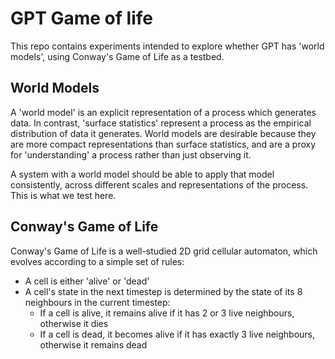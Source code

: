 # GPT Game of life

This repo contains experiments intended to explore whether GPT has 'world models', using Conway's Game of Life as a testbed.

## World Models

A 'world model' is an explicit representation of a process which generates data. In contrast, 'surface statistics' represent a process as the empirical distribution of data it generates.
World models are desirable because they are more compact representations than surface statistics, and are a proxy for 'understanding' a process rather than just observing it.

A system with a world model should be able to apply that model consistently, across different scales and representations of the process. This is what we test here.

## Conway's Game of Life

Conway's Game of Life is a well-studied 2D grid cellular automaton, which evolves according to a simple set of rules:

- A cell is either 'alive' or 'dead'
- A cell's state in the next timestep is determined by the state of its 8 neighbours in the current timestep:
  - If a cell is alive, it remains alive if it has 2 or 3 live neighbours, otherwise it dies
  - If a cell is dead, it becomes alive if it has exactly 3 live neighbours, otherwise it remains dead
